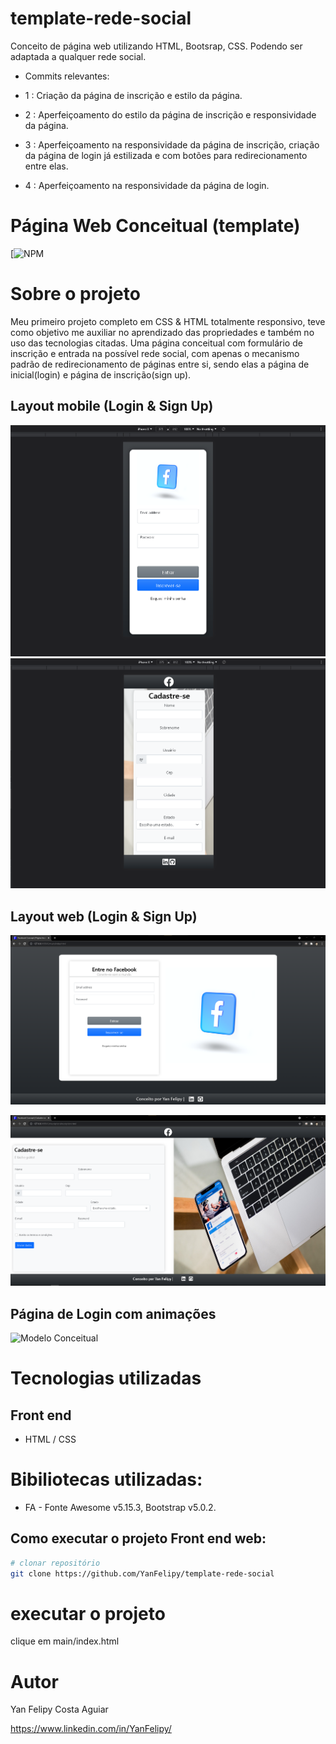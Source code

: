 # template-rede-social
Conceito de página web utilizando HTML, Bootsrap, CSS. Podendo ser adaptada a qualquer rede social. 

* Commits relevantes:

- 1 : Criação da página de inscrição e estilo da página.

- 2 : Aperfeiçoamento do estilo da página de inscrição e responsividade da página.

- 3 : Aperfeiçoamento na responsividade da página de inscrição, criação da página de login já estilizada e com botões para redirecionamento entre elas.

- 4 : Aperfeiçoamento na responsividade da página de login.

# Página Web Conceitual (template) 
[![NPM](https://github.com/YanFelipy/template-rede-social/blob/master/LICENSE)

# Sobre o projeto

   Meu primeiro projeto completo em CSS & HTML totalmente responsivo, teve como objetivo me auxiliar no aprendizado das propriedades e também no uso das tecnologias citadas. 
    Uma página conceitual com formulário de inscrição e entrada na possível rede social, com apenas o mecanismo padrão de redirecionamento de páginas entre si, sendo elas a página de inicial(login) e página de inscrição(sign up).

## Layout mobile (Login & Sign Up)
![Mobile 1](https://github.com/YanFelipy/template-rede-social/blob/master/main/img/screenshots-web/versao-mobile-iphonex.png) ![Mobile 2](https://github.com/YanFelipy/template-rede-social/blob/master/inscription/img/screenshots-web/versao-mobile-iphone-x.png)

## Layout web (Login & Sign Up)
![Web 1](https://github.com/YanFelipy/template-rede-social/blob/master/main/img/screenshots-web/versao-desktop-login.png)

![Web 2](https://github.com/YanFelipy/template-rede-social/blob/master/inscription/img/screenshots-web/versao-desktop.png)

## Página de Login com animações
![Modelo Conceitual](https://media.giphy.com/media/fdr3RKjKB5jeTefkuT/giphy.gif)

# Tecnologias utilizadas
## Front end
- HTML / CSS 
# Bibiliotecas utilizadas:
- FA - Fonte Awesome v5.15.3, Bootstrap v5.0.2.

## Como executar o projeto Front end web:
```bash
# clonar repositório
git clone https://github.com/YanFelipy/template-rede-social
```
# executar o projeto
clique em main/index.html

# Autor
Yan Felipy Costa Aguiar

https://www.linkedin.com/in/YanFelipy/


